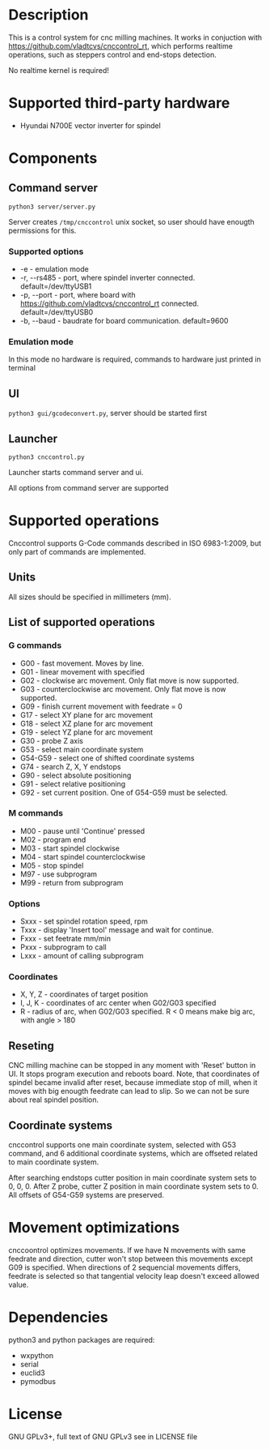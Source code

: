 # Description

This is a control system for cnc milling machines. It works in conjuction with https://github.com/vladtcvs/cnccontrol_rt,
which performs realtime operations, such as steppers control and end-stops detection.

No realtime kernel is required!

# Supported third-party hardware

- Hyundai N700E vector inverter for spindel

# Components

## Command server

`python3 server/server.py`

Server creates `/tmp/cnccontrol` unix socket, so user should have enougth permissions for this.

### Supported options
- -e - emulation mode
- -r, --rs485 - port, where spindel inverter connected. default=/dev/ttyUSB1
- -p, --port - port, where board with https://github.com/vladtcvs/cnccontrol_rt connected. default=/dev/ttyUSB0
- -b, --baud - baudrate for board communication. default=9600

### Emulation mode

In this mode no hardware is required, commands to hardware just printed in terminal

## UI

`python3 gui/gcodeconvert.py`, server should be started first

## Launcher

`python3 cnccontrol.py`

Launcher starts command server and ui.

All options from command server are supported

# Supported operations

Cnccontrol supports G-Code commands described in ISO 6983-1:2009,
but only part of commands are implemented.

## Units

All sizes should be specified in millimeters (mm).

## List of supported operations

### G commands

- G00 - fast movement. Moves by line.
- G01 - linear movement with specified
- G02 - clockwise arc movement. Only flat move is now supported.
- G03 - counterclockwise arc movement. Only flat move is now supported.
- G09 - finish current movement with feedrate = 0
- G17 - select XY plane for arc movement
- G18 - select XZ plane for arc movement
- G19 - select YZ plane for arc movement
- G30 - probe Z axis
- G53 - select main coordinate system
- G54-G59 - select one of shifted coordinate systems
- G74 - search Z, X, Y endstops
- G90 - select absolute positioning
- G91 - select relative positioning
- G92 - set current position. One of G54-G59 must be selected.

### M commands

- M00 - pause until 'Continue' pressed
- M02 - program end
- M03 - start spindel clockwise
- M04 - start spindel counterclockwise
- M05 - stop spindel
- M97 - use subprogram
- M99 - return from subprogram

### Options

- Sxxx - set spindel rotation speed, rpm
- Txxx - display 'Insert tool' message and wait for continue.
- Fxxx - set feetrate mm/min
- Pxxx - subprogram to call
- Lxxx - amount of calling subprogram

### Coordinates

- X, Y, Z - coordinates of target position
- I, J, K - coordinates of arc center when G02/G03 specified
- R - radius of arc, when G02/G03 specified. R < 0 means make big arc, with angle > 180

## Reseting

CNC milling machine can be stopped in any moment with 'Reset' button in UI. It stops program execution and reboots board.
Note, that coordinates of spindel became invalid after reset, because immediate stop of mill, when it moves with big enougth feedrate can lead to slip. So we can not be sure about real spindel position.

## Coordinate systems

cnccontrol supports one main coordinate system, selected with G53 command, and 6 additional coordinate systems, which are offseted related to main coordinate system.

After searching endstops cutter position in main coordinate system sets to 0, 0, 0. After Z probe, cutter Z position in main coordinate system sets to 0. All offsets of G54-G59 systems are preserved.

# Movement optimizations

cnccoontrol optimizes movements. If we have N movements with same feedrate and direction, cutter won't stop between this movements except G09 is specified. When directions of 2 sequencial movements differs, feedrate is selected so that tangential velocity leap doesn't exceed allowed value.

# Dependencies

python3 and python packages are required:

- wxpython
- serial
- euclid3
- pymodbus

# License

GNU GPLv3+, full text of GNU GPLv3 see in LICENSE file
